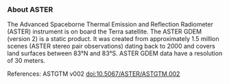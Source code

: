 ### About ASTER
The Advanced Spaceborne Thermal Emission and Reflection Radiometer (ASTER) instrument is on board the Terra satellite. The ASTER GDEM (version 2) is a static product. It was created from approximately 1.5 million scenes (ASTER stereo pair observations) dating back to 2000 and covers land surfaces between 83°N and 83°S. ASTER GDEM data have a resolution of 30 meters.

References: ASTGTM v002 [doi:10.5067/ASTER/ASTGTM.002](https://doi.org/10.5067/ASTER/ASTGTM.002)



